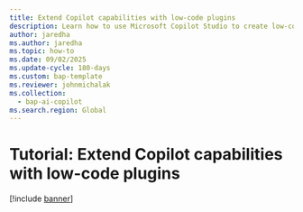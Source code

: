 ```yaml
---
title: Extend Copilot capabilities with low-code plugins
description: Learn how to use Microsoft Copilot Studio to create low-code plugins for Copilot in finance and operations apps through a tutorial.
author: jaredha
ms.author: jaredha
ms.topic: how-to
ms.date: 09/02/2025
ms.update-cycle: 180-days
ms.custom: bap-template
ms.reviewer: johnmichalak
ms.collection:
  - bap-ai-copilot
ms.search.region: Global
---
```


# Tutorial: Extend Copilot capabilities with low-code plugins

[!include [banner](../includes/banner.md)]
